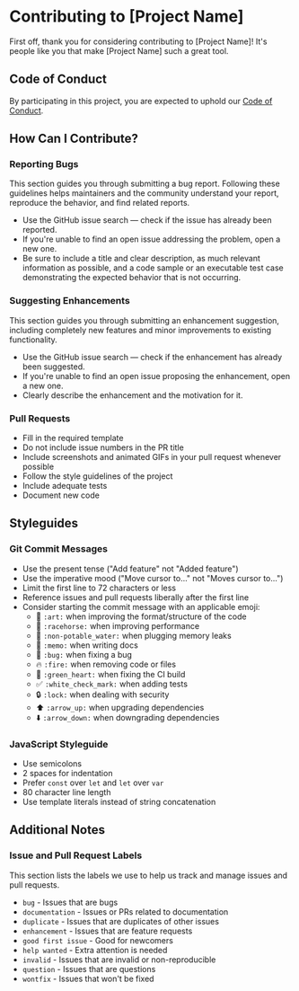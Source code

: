 # Contributing to [Project Name]

First off, thank you for considering contributing to [Project Name]! It's people like you that make [Project Name] such a great tool.

## Code of Conduct

By participating in this project, you are expected to uphold our [Code of Conduct](./CODE_OF_CONDUCT.md).

## How Can I Contribute?

### Reporting Bugs

This section guides you through submitting a bug report. Following these guidelines helps maintainers and the community understand your report, reproduce the behavior, and find related reports.

* Use the GitHub issue search — check if the issue has already been reported.
* If you're unable to find an open issue addressing the problem, open a new one.
* Be sure to include a title and clear description, as much relevant information as possible, and a code sample or an executable test case demonstrating the expected behavior that is not occurring.

### Suggesting Enhancements

This section guides you through submitting an enhancement suggestion, including completely new features and minor improvements to existing functionality.

* Use the GitHub issue search — check if the enhancement has already been suggested.
* If you're unable to find an open issue proposing the enhancement, open a new one.
* Clearly describe the enhancement and the motivation for it.

### Pull Requests

* Fill in the required template
* Do not include issue numbers in the PR title
* Include screenshots and animated GIFs in your pull request whenever possible
* Follow the style guidelines of the project
* Include adequate tests
* Document new code

## Styleguides

### Git Commit Messages

* Use the present tense ("Add feature" not "Added feature")
* Use the imperative mood ("Move cursor to..." not "Moves cursor to...")
* Limit the first line to 72 characters or less
* Reference issues and pull requests liberally after the first line
* Consider starting the commit message with an applicable emoji:
    * 🎨 `:art:` when improving the format/structure of the code
    * 🐎 `:racehorse:` when improving performance
    * 🚱 `:non-potable_water:` when plugging memory leaks
    * 📝 `:memo:` when writing docs
    * 🐛 `:bug:` when fixing a bug
    * 🔥 `:fire:` when removing code or files
    * 💚 `:green_heart:` when fixing the CI build
    * ✅ `:white_check_mark:` when adding tests
    * 🔒 `:lock:` when dealing with security
    * ⬆️ `:arrow_up:` when upgrading dependencies
    * ⬇️ `:arrow_down:` when downgrading dependencies

### JavaScript Styleguide

* Use semicolons
* 2 spaces for indentation
* Prefer `const` over `let` and `let` over `var`
* 80 character line length
* Use template literals instead of string concatenation

## Additional Notes

### Issue and Pull Request Labels

This section lists the labels we use to help us track and manage issues and pull requests.

* `bug` - Issues that are bugs
* `documentation` - Issues or PRs related to documentation
* `duplicate` - Issues that are duplicates of other issues
* `enhancement` - Issues that are feature requests
* `good first issue` - Good for newcomers
* `help wanted` - Extra attention is needed
* `invalid` - Issues that are invalid or non-reproducible
* `question` - Issues that are questions
* `wontfix` - Issues that won't be fixed
